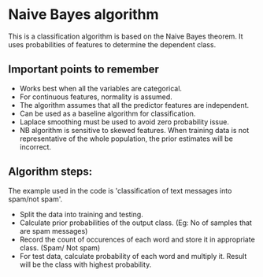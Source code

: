 # Naive Bayes algorithm #

This is a classification algorithm is based on the Naive Bayes theorem. It uses probabilities of features to determine the dependent class.

## Important points to remember ##
- Works best when all the variables are categorical.
- For continuous features, normality is assumed.
- The algorithm assumes that all the predictor features are independent. 
- Can be used as a baseline algorithm for classification.
- Laplace smoothing must be used to avoid zero probability issue.
- NB algorithm is sensitive to skewed features. When training data is not representative of the whole population, the prior estimates will be incorrect.

## Algorithm steps: ##
The example used in the code is 'classification of text messages into spam/not spam'.
- Split the data into training and testing.
- Calculate prior probabilities of the output class. (Eg: No of samples that are spam messages)
- Record the count of occurences of each word and store it in appropriate class. (Spam/ Not spam)
- For test data, calculate probability of each word and multiply it. Result will be the class with highest probability.
